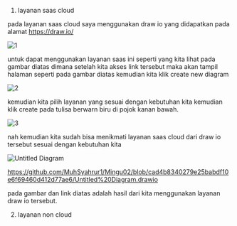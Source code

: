 1. layanan saas cloud 

pada layanan saas cloud saya menggunakan draw io yang didapatkan pada alamat https://draw.io/ 

![1](https://user-images.githubusercontent.com/92331446/155354198-0929bf66-44e6-4094-964b-f5d94bc24d11.JPG)

untuk dapat menggunakan layanan saas ini seperti yang kita lihat pada gambar diatas dimana setelah kita akses link tersebut maka akan tampil halaman seperti pada gambar diatas kemudian kita klik create new diagram 

![2](https://user-images.githubusercontent.com/92331446/155354946-f7e19356-5254-4d57-be0b-78f6bf67f434.JPG)

kemudian kita pilih layanan yang sesuai dengan kebutuhan kita kemudian klik create pada tulisa berwarn biru di pojok kanan bawah.

![3](https://user-images.githubusercontent.com/92331446/155355442-bff0eff4-ab69-4878-adb3-ec76ed35c450.JPG)

nah kemudian kita sudah bisa menikmati layanan saas cloud dari draw io tersebut sesuai dengan kebutuhan kita


![Untitled Diagram](https://user-images.githubusercontent.com/92331446/155353650-c01c33a6-f13b-4aa4-b720-646144809bdd.jpg)


https://github.com/MuhSyahrur1/Mingu02/blob/cad4b8340279e25babdf10e6f69460d412d77ae6/Untitled%20Diagram.drawio

pada gambar dan link diatas adalah hasil dari kita menggunakan layanan draw io tersebut.

2. layanan non cloud


